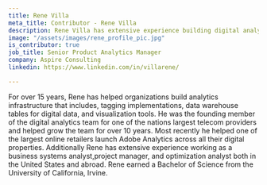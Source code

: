 ```yaml
---
title: Rene Villa
meta_title: Contributor - Rene Villa
description: Rene Villa has extensive experience building digital analytics infrastructure that includes tagging implementations, data warehouse tables and visualization tools.
image: "/assets/images/rene_profile_pic.jpg"
is_contributor: true
job_title: Senior Product Analytics Manager
company: Aspire Consulting
linkedin: https://www.linkedin.com/in/villarene/

---
```

For over 15 years, Rene has helped organizations build analytics infrastructure that includes, tagging implementations, data warehouse tables for digital data, and
visualization tools. He was the founding member of the digital analytics team for one of the nations largest telecom providers and helped grow the team for over 10 years. Most recently he helped one of the largest online retailers launch Adobe Analytics across all their digital properties. Additionally Rene has extensive experience working as a business systems analyst,project manager, and optimization analyst both in the United States and abroad. Rene earned a Bachelor of Science from the University of California, Irvine.

